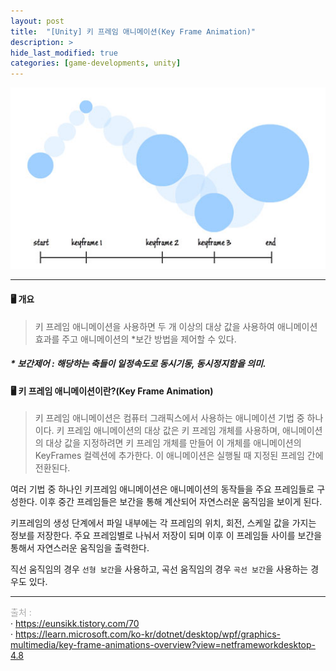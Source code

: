 ```yaml
---
layout: post
title:  "[Unity] 키 프레임 애니메이션(Key Frame Animation)"
description: >
hide_last_modified: true
categories: [game-developments, unity]
---
```


<p align="center">
  <img src="../../../assets/img/blog/unity/keyframe_animation.jpg" style="width: 832px; height: auto" />
</p>

-----

#### 🖥️ 개요
> 키 프레임 애니메이션을 사용하면 두 개 이상의 대상 값을 사용하여 애니메이션 효과를 주고 애니메이션의 \*보간 방법을 제어할 수 있다.

##### * 보간제어 : 해당하는 축들이 일정속도로 동시기동, 동시정지함을 의미.

#### 🖥️ 키 프레임 애니메이션이란?(Key Frame Animation)
> 키 프레임 애니메이션은 컴퓨터 그래픽스에서 사용하는 애니메이션 기법 중 하나이다.
키 프레임 애니메이션의 대상 값은 키 프레임 개체를 사용하며, 애니메이션의 대상 값을 지정하려면 키 프레임 개체를 만들어 이 개체를 애니메이션의 KeyFrames 컬렉션에 추가한다. 이 애니메이션은 실행될 때 지정된 프레임 간에 전환된다.

여러 기법 중 하나인 키프레임 애니메이션은 애니메이션의 동작들을 주요 프레임들로 구성한다. 이후 중간 프레임들은 보간을 통해 계산되어 자연스러운 움직임을 보이게 된다.

키프레임의 생성 단계에서 파일 내부에는 각 프레임의 위치, 회전, 스케일 값을 가지는 정보를 저장한다. 주요 프레임별로 나눠서 저장이 되며 이후 이 프레임들 사이를 보간을 통해서 자연스러운 움직임을 출력한다.

직선 움직임의 경우 `선형 보간`을 사용하고, 곡선 움직임의 경우 `곡선 보간`을 사용하는 경우도 있다.


-----
<span style="color:darkgray">출처 : </span> <br>
· https://eunsikk.tistory.com/70 <br>
· https://learn.microsoft.com/ko-kr/dotnet/desktop/wpf/graphics-multimedia/key-frame-animations-overview?view=netframeworkdesktop-4.8 <br>